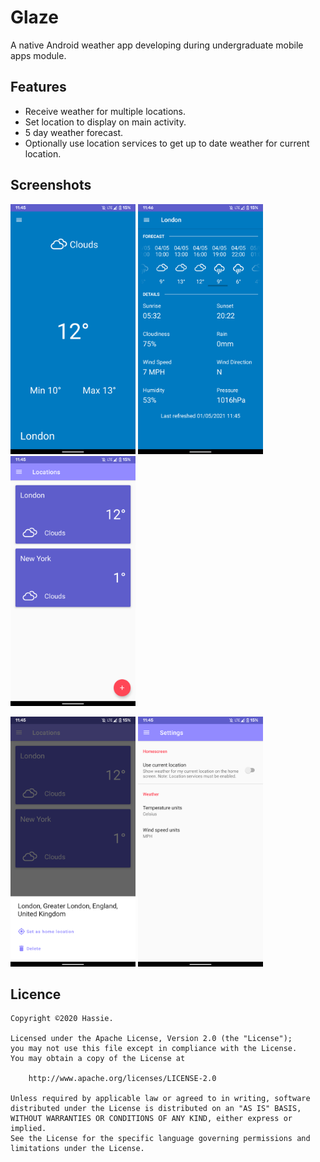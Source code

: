 # Glaze
A native Android weather app developing during undergraduate mobile apps module.

## Features
- Receive weather for multiple locations.
- Set location to display on main activity.
- 5 day weather forecast.
- Optionally use location services to get up to date weather for current location.

## Screenshots
<img src="screenshots/screenshot_1.png" width="200"> <img src="screenshots/screenshot_2.png" width="200"> <img src="screenshots/screenshot_3.png" width="200">

<img src="screenshots/screenshot_4.png" width="200"> <img src="screenshots/screenshot_5.png" width="200">

## Licence
```text
Copyright ©2020 Hassie.

Licensed under the Apache License, Version 2.0 (the "License");
you may not use this file except in compliance with the License.
You may obtain a copy of the License at

    http://www.apache.org/licenses/LICENSE-2.0

Unless required by applicable law or agreed to in writing, software
distributed under the License is distributed on an "AS IS" BASIS,
WITHOUT WARRANTIES OR CONDITIONS OF ANY KIND, either express or implied.
See the License for the specific language governing permissions and
limitations under the License.
```

